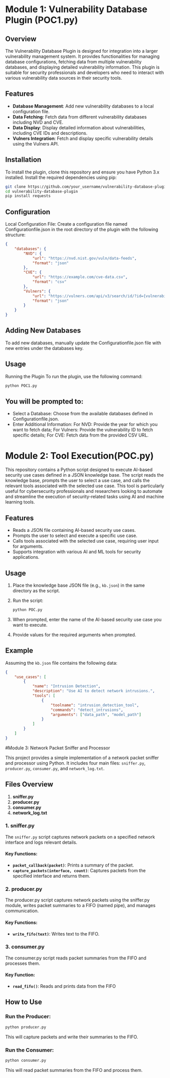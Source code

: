 # Module 1: Vulnerability Database Plugin (POC1.py)

## Overview

The Vulnerability Database Plugin is designed for integration into a larger vulnerability management system. It provides functionalities for managing database configurations, fetching data from multiple vulnerability databases, and displaying detailed vulnerability information. This plugin is suitable for security professionals and developers who need to interact with various vulnerability data sources in their security tools.

## Features

- **Database Management**: Add new vulnerability databases to a local configuration file.
- **Data Fetching**: Fetch data from different vulnerability databases including NVD and CVE.
- **Data Display**: Display detailed information about vulnerabilities, including CVE IDs and descriptions.
- **Vulners Integration**: Fetch and display specific vulnerability details using the Vulners API.

## Installation

To install the plugin, clone this repository and ensure you have Python 3.x installed. Install the required dependencies using pip:

```bash
git clone https://github.com/your_username/vulnerability-database-plugin.git
cd vulnerability-database-plugin
pip install requests
```

## Configuration
Local Configuration File: 
Create a configuration file named Configurationfile.json in the root directory of the plugin with the following structure:

```json
{
    "databases": {
        "NVD": {
            "url": "https://nvd.nist.gov/vuln/data-feeds",
            "format": "json"
        },
        "CVE": {
            "url": "https://example.com/cve-data.csv",
            "format": "csv"
        },
        "Vulners": {
            "url": "https://vulners.com/api/v3/search/id/?id={vulnerability_id}",
            "format": "json"
        }
    }
}
```
## Adding New Databases
To add new databases, manually update the Configurationfile.json file with new entries under the databases key.

## Usage
Running the Plugin
To run the plugin, use the following command:
```bash
python POC1.py

```
## You will be prompted to:

* Select a Database: Choose from the available databases defined in Configurationfile.json.
* Enter Additional Information: For NVD: Provide the year for which you want to fetch data; For Vulners: Provide the vulnerability ID to fetch specific details; For CVE: Fetch data from the provided CSV URL.




# Module 2: Tool Execution(POC.py)

This repository contains a Python script designed to execute AI-based security use cases defined in a JSON knowledge base. The script reads the knowledge base, prompts the user to select a use case, and calls the relevant tools associated with the selected use case. This tool is particularly useful for cybersecurity professionals and researchers looking to automate and streamline the execution of security-related tasks using AI and machine learning tools.

## Features

- Reads a JSON file containing AI-based security use cases.
- Prompts the user to select and execute a specific use case.
- Calls tools associated with the selected use case, requiring user input for arguments.
- Supports integration with various AI and ML tools for security applications.


## Usage

1. Place the knowledge base JSON file (e.g., `kb.json`) in the same directory as the script.
2. Run the script:

    ```bash
    python POC.py
    ```

3. When prompted, enter the name of the AI-based security use case you want to execute.
4. Provide values for the required arguments when prompted.

## Example

Assuming the `kb.json` file contains the following data:

```json
{
    "use_cases": [
        {
            "name": "Intrusion Detection",
            "description": "Use AI to detect network intrusions.",
            "tools": [
                {
                    "toolname": "intrusion_detection_tool",
                    "commands": "detect_intrusions",
                    "arguments": ["data_path", "model_path"]
                }
            ]
        }
    ]
}
```





#Module 3: Network Packet Sniffer and Processor

This project provides a simple implementation of a network packet sniffer and processor using Python. It includes four main files: `sniffer.py`, `producer.py`, `consumer.py`, and `network_log.txt`.

## Files Overview

1. **sniffer.py**
2. **producer.py**
3. **consumer.py**
4. **network_log.txt**

### 1. sniffer.py

The `sniffer.py` script captures network packets on a specified network interface and logs relevant details.

#### Key Functions:
- **`packet_callback(packet)`**: Prints a summary of the packet.
- **`capture_packets(interface, count)`**: Captures packets from the specified interface and returns them.


### 2. producer.py
The producer.py script captures network packets using the sniffer.py module, writes packet summaries to a FIFO (named pipe), and manages communication.

#### Key Functions:
- **`write_fifo(text)`**: Writes text to the FIFO.

### 3. consumer.py
The consumer.py script reads packet summaries from the FIFO and processes them.

#### Key Function:
- **`read_fifo()`**: Reads and prints data from the FIFO



## How to Use
### Run the Producer:
```bash
python producer.py
```

This will capture packets and write their summaries to the FIFO.

### Run the Consumer:

```bash
python consumer.py
```

This will read packet summaries from the FIFO and process them.
